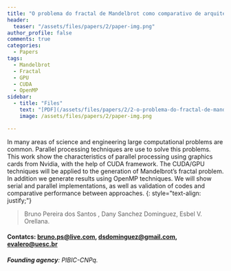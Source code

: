 ```yaml
---
title: "O problema do fractal de Mandelbrot como comparativo de arquiteturas de memória compartilhada GPU vs OpenMP"
header:
  teaser: "/assets/files/papers/2/paper-img.png"
author_profile: false
comments: true
categories:
  - Papers
tags:
  - Mandelbrot
  - Fractal
  - GPU
  - CUDA
  - OpenMP
sidebar:
  - title: "Files"
    text: "[PDF](/assets/files/papers/2/2-o-problema-do-fractal-de-mand.pdf){: .btn .btn--success}{: target=\"_blank\"} "
    image: /assets/files/papers/2/paper-img.png

---
```


In many areas of science and engineering large computational problems are common. Parallel processing techniques are use to solve this problems. This work show the characteristics of parallel processing using graphics cards from Nvidia, with the help of CUDA framework. The CUDA/GPU techniques will be applied to the generation of Mandelbrot’s fractal problem. In addition we generate results using OpenMP techniques. We will show serial and parallel implementations, as well as validation of codes and comparative performance between approaches.
{: style="text-align: justify;"}

> Bruno Pereira dos Santos , Dany Sanchez Dominguez, Esbel V. Orellana.
#### Contatcs: bruno.ps@live.com, dsdominguez@gmail.com, evalero@uesc.br
###### **Founding agency**: PIBIC-CNPq.